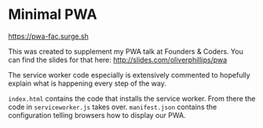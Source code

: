 # Minimal PWA

https://pwa-fac.surge.sh

This was created to supplement my PWA talk at Founders & Coders. You can find the slides for that here: http://slides.com/oliverphillips/pwa

The service worker code especially is extensively commented to hopefully explain what is happening every step of the way.

`index.html` contains the code that installs the service worker. From there the code in `serviceworker.js` takes over. `manifest.json` contains the configuration telling browsers how to display our PWA.
